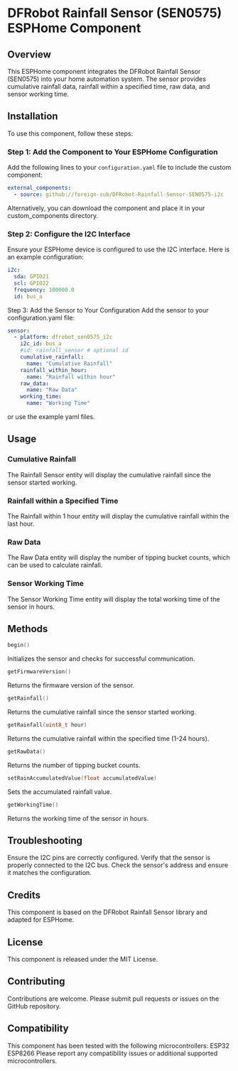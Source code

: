 # DFRobot Rainfall Sensor (SEN0575) ESPHome Component

## Overview

This ESPHome component integrates the DFRobot Rainfall Sensor (SEN0575) into your home automation system. The sensor provides cumulative rainfall data, rainfall within a specified time, raw data, and sensor working time.

## Installation

To use this component, follow these steps:

### Step 1: Add the Component to Your ESPHome Configuration

Add the following lines to your `configuration.yaml` file to include the custom component:

```yaml
external_components:
  - source: github://foreign-sub/DFRobot-Rainfall-Sensor-SEN0575-i2c
```

Alternatively, you can download the component and place it in your custom_components directory.

### Step 2: Configure the I2C Interface

Ensure your ESPHome device is configured to use the I2C interface. Here is an example configuration:

```yaml
i2c:
  sda: GPIO21
  scl: GPIO22
  frequency: 100000.0
  id: bus_a
```

Step 3: Add the Sensor to Your Configuration
Add the sensor to your configuration.yaml file:

```yaml
sensor:
  - platform: dfrobot_sen0575_i2c
    i2c_id: bus_a
    #id: rainfall_sensor # optional id
    cumulative_rainfall:
      name: "Cumulative Rainfall"
    rainfall_within_hour:
      name: "Rainfall within hour"
    raw_data:
      name: "Raw Data"
    working_time:
      name: "Working Time"
```

or use the example yaml files.

## Usage

### Cumulative Rainfall

The Rainfall Sensor entity will display the cumulative rainfall since the sensor started working.

### Rainfall within a Specified Time

The Rainfall within 1 hour entity will display the cumulative rainfall within the last hour.

### Raw Data

The Raw Data entity will display the number of tipping bucket counts, which can be used to calculate rainfall.

### Sensor Working Time

The Sensor Working Time entity will display the total working time of the sensor in hours.

## Methods

```cpp
begin()
```

Initializes the sensor and checks for successful communication.

```cpp
getFirmwareVersion()
```

Returns the firmware version of the sensor.

```cpp
getRainfall()
```

Returns the cumulative rainfall since the sensor started working.

```cpp
getRainfall(uint8_t hour)
```

Returns the cumulative rainfall within the specified time (1-24 hours).

```cpp
getRawData()
```

Returns the number of tipping bucket counts.

```cpp
setRainAccumulatedValue(float accumulatedValue)
```

Sets the accumulated rainfall value.

```cpp
getWorkingTime()
```

Returns the working time of the sensor in hours.

## Troubleshooting

Ensure the I2C pins are correctly configured.
Verify that the sensor is properly connected to the I2C bus.
Check the sensor's address and ensure it matches the configuration.

## Credits

This component is based on the DFRobot Rainfall Sensor library and adapted for ESPHome.

## License

This component is released under the MIT License.

## Contributing

Contributions are welcome. Please submit pull requests or issues on the GitHub repository.

## Compatibility

This component has been tested with the following microcontrollers:
ESP32
ESP8266
Please report any compatibility issues or additional supported microcontrollers.
